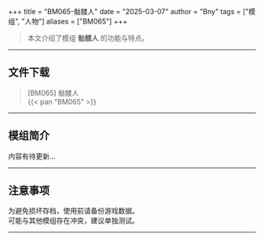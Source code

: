 +++
title = "BM065-骷髅人"
date = "2025-03-07"
author = "Bny"
tags = ["模组", "人物"]
aliases = ["BM065"]
+++

> 本文介绍了模组 **骷髅人** 的功能与特点。

---

## 文件下载

> [BM065] 骷髅人  
{{< pan "BM065" >}}  

---

## 模组简介

>  
内容有待更新...  

---

## 注意事项

>  
为避免损坏存档，使用前请备份游戏数据。  
可能与其他模组存在冲突，建议单独测试。  

---

